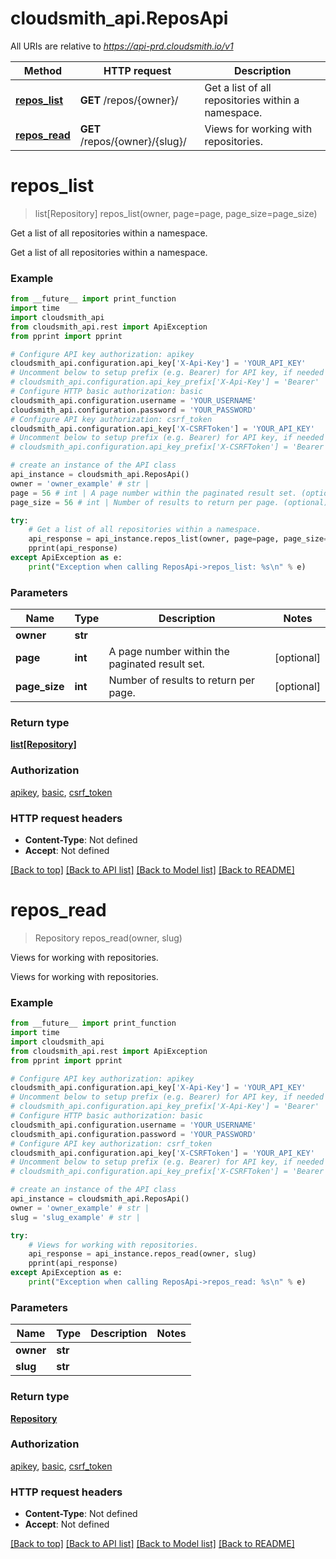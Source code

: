# cloudsmith_api.ReposApi

All URIs are relative to *https://api-prd.cloudsmith.io/v1*

Method | HTTP request | Description
------------- | ------------- | -------------
[**repos_list**](ReposApi.md#repos_list) | **GET** /repos/{owner}/ | Get a list of all repositories within a namespace.
[**repos_read**](ReposApi.md#repos_read) | **GET** /repos/{owner}/{slug}/ | Views for working with repositories.


# **repos_list**
> list[Repository] repos_list(owner, page=page, page_size=page_size)

Get a list of all repositories within a namespace.

Get a list of all repositories within a namespace.

### Example 
```python
from __future__ import print_function
import time
import cloudsmith_api
from cloudsmith_api.rest import ApiException
from pprint import pprint

# Configure API key authorization: apikey
cloudsmith_api.configuration.api_key['X-Api-Key'] = 'YOUR_API_KEY'
# Uncomment below to setup prefix (e.g. Bearer) for API key, if needed
# cloudsmith_api.configuration.api_key_prefix['X-Api-Key'] = 'Bearer'
# Configure HTTP basic authorization: basic
cloudsmith_api.configuration.username = 'YOUR_USERNAME'
cloudsmith_api.configuration.password = 'YOUR_PASSWORD'
# Configure API key authorization: csrf_token
cloudsmith_api.configuration.api_key['X-CSRFToken'] = 'YOUR_API_KEY'
# Uncomment below to setup prefix (e.g. Bearer) for API key, if needed
# cloudsmith_api.configuration.api_key_prefix['X-CSRFToken'] = 'Bearer'

# create an instance of the API class
api_instance = cloudsmith_api.ReposApi()
owner = 'owner_example' # str | 
page = 56 # int | A page number within the paginated result set. (optional)
page_size = 56 # int | Number of results to return per page. (optional)

try: 
    # Get a list of all repositories within a namespace.
    api_response = api_instance.repos_list(owner, page=page, page_size=page_size)
    pprint(api_response)
except ApiException as e:
    print("Exception when calling ReposApi->repos_list: %s\n" % e)
```

### Parameters

Name | Type | Description  | Notes
------------- | ------------- | ------------- | -------------
 **owner** | **str**|  | 
 **page** | **int**| A page number within the paginated result set. | [optional] 
 **page_size** | **int**| Number of results to return per page. | [optional] 

### Return type

[**list[Repository]**](Repository.md)

### Authorization

[apikey](../README.md#apikey), [basic](../README.md#basic), [csrf_token](../README.md#csrf_token)

### HTTP request headers

 - **Content-Type**: Not defined
 - **Accept**: Not defined

[[Back to top]](#) [[Back to API list]](../README.md#documentation-for-api-endpoints) [[Back to Model list]](../README.md#documentation-for-models) [[Back to README]](../README.md)

# **repos_read**
> Repository repos_read(owner, slug)

Views for working with repositories.

Views for working with repositories.

### Example 
```python
from __future__ import print_function
import time
import cloudsmith_api
from cloudsmith_api.rest import ApiException
from pprint import pprint

# Configure API key authorization: apikey
cloudsmith_api.configuration.api_key['X-Api-Key'] = 'YOUR_API_KEY'
# Uncomment below to setup prefix (e.g. Bearer) for API key, if needed
# cloudsmith_api.configuration.api_key_prefix['X-Api-Key'] = 'Bearer'
# Configure HTTP basic authorization: basic
cloudsmith_api.configuration.username = 'YOUR_USERNAME'
cloudsmith_api.configuration.password = 'YOUR_PASSWORD'
# Configure API key authorization: csrf_token
cloudsmith_api.configuration.api_key['X-CSRFToken'] = 'YOUR_API_KEY'
# Uncomment below to setup prefix (e.g. Bearer) for API key, if needed
# cloudsmith_api.configuration.api_key_prefix['X-CSRFToken'] = 'Bearer'

# create an instance of the API class
api_instance = cloudsmith_api.ReposApi()
owner = 'owner_example' # str | 
slug = 'slug_example' # str | 

try: 
    # Views for working with repositories.
    api_response = api_instance.repos_read(owner, slug)
    pprint(api_response)
except ApiException as e:
    print("Exception when calling ReposApi->repos_read: %s\n" % e)
```

### Parameters

Name | Type | Description  | Notes
------------- | ------------- | ------------- | -------------
 **owner** | **str**|  | 
 **slug** | **str**|  | 

### Return type

[**Repository**](Repository.md)

### Authorization

[apikey](../README.md#apikey), [basic](../README.md#basic), [csrf_token](../README.md#csrf_token)

### HTTP request headers

 - **Content-Type**: Not defined
 - **Accept**: Not defined

[[Back to top]](#) [[Back to API list]](../README.md#documentation-for-api-endpoints) [[Back to Model list]](../README.md#documentation-for-models) [[Back to README]](../README.md)

